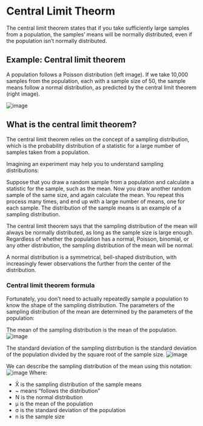 # Central Limit Theorm

The central limit theorem states that if you take sufficiently large samples from a population, the samples’ means will be normally distributed, even if the population isn’t normally distributed.

## Example: Central limit theorem
A population follows a Poisson distribution (left image). If we take 10,000 samples from the population, each with a sample size of 50, the sample means follow a normal distribution, as predicted by the central limit theorem (right image).

![image](https://cdn.scribbr.com/wp-content/uploads/2022/07/Central-limit-theorem.webp)

## What is the central limit theorem?
The central limit theorem relies on the concept of a sampling distribution, which is the probability distribution of a statistic for a large number of samples taken from a population.

Imagining an experiment may help you to understand sampling distributions:

Suppose that you draw a random sample from a population and calculate a statistic for the sample, such as the mean.
Now you draw another random sample of the same size, and again calculate the mean.
You repeat this process many times, and end up with a large number of means, one for each sample.
The distribution of the sample means is an example of a sampling distribution.

The central limit theorem says that the sampling distribution of the mean will always be normally distributed, as long as the sample size is large enough. Regardless of whether the population has a normal, Poisson, binomial, or any other distribution, the sampling distribution of the mean will be normal.

A normal distribution is a symmetrical, bell-shaped distribution, with increasingly fewer observations the further from the center of the distribution.

### Central limit theorem formula

Fortunately, you don’t need to actually repeatedly sample a population to know the shape of the sampling distribution. The parameters of the sampling distribution of the mean are determined by the parameters of the population:

The mean of the sampling distribution is the mean of the population.
  ![image](https://cdn.scribbr.com/wp-content/ql-cache/quicklatex.com-7f19c78f3ab7a25bf9edd19b8ba36367_l3.png)
  
The standard deviation of the sampling distribution is the standard deviation of the population divided by the square root of the sample size.
  ![image](https://cdn.scribbr.com/wp-content/ql-cache/quicklatex.com-6443a361247d9c6f5764e4503e390634_l3.png)
  
We can describe the sampling distribution of the mean using this notation:
![image](https://cdn.scribbr.com/wp-content/ql-cache/quicklatex.com-34ffb4548c9499a6e0972093a9d2b1ae_l3.png)
Where:

- X̄ is the sampling distribution of the sample means
- ~ means “follows the distribution”
- N is the normal distribution
- µ is the mean of the population
- σ is the standard deviation of the population
- n is the sample size
